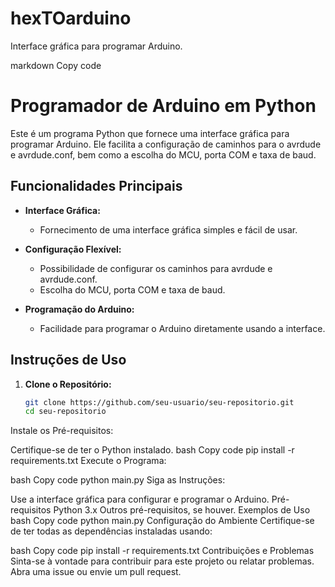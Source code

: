 # hexTOarduino
Interface gráfica para programar Arduino.

markdown
Copy code
# Programador de Arduino em Python

Este é um programa Python que fornece uma interface gráfica para programar Arduino. Ele facilita a configuração de caminhos para o avrdude e avrdude.conf, bem como a escolha do MCU, porta COM e taxa de baud.

## Funcionalidades Principais

- **Interface Gráfica:**
  - Fornecimento de uma interface gráfica simples e fácil de usar.

- **Configuração Flexível:**
  - Possibilidade de configurar os caminhos para avrdude e avrdude.conf.
  - Escolha do MCU, porta COM e taxa de baud.

- **Programação do Arduino:**
  - Facilidade para programar o Arduino diretamente usando a interface.

## Instruções de Uso

1. **Clone o Repositório:**
   ```bash
   git clone https://github.com/seu-usuario/seu-repositorio.git
   cd seu-repositorio
Instale os Pré-requisitos:

Certifique-se de ter o Python instalado.
bash
Copy code
pip install -r requirements.txt
Execute o Programa:

bash
Copy code
python main.py
Siga as Instruções:

Use a interface gráfica para configurar e programar o Arduino.
Pré-requisitos
Python 3.x
Outros pré-requisitos, se houver.
Exemplos de Uso
bash
Copy code
python main.py
Configuração do Ambiente
Certifique-se de ter todas as dependências instaladas usando:

bash
Copy code
pip install -r requirements.txt
Contribuições e Problemas
Sinta-se à vontade para contribuir para este projeto ou relatar problemas. Abra uma issue ou envie um pull request.
